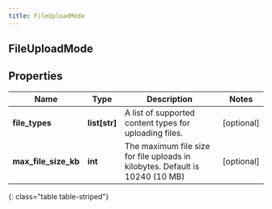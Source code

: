```yaml
---
title: FileUploadMode
---
```

## FileUploadMode

## Properties

|Name | Type | Description | Notes|
|------------ | ------------- | ------------- | -------------|
| **file_types** | **list[str]** | A list of supported content types for uploading files. | [optional] |
| **max_file_size_kb** | **int** | The maximum file size for file uploads in kilobytes. Default is 10240 (10 MB) | [optional] |
{: class="table table-striped"}


